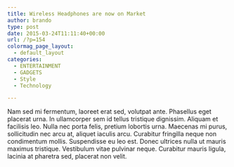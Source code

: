 ```yaml
---
title: Wireless Headphones are now on Market
author: brando
type: post
date: 2015-03-24T11:11:40+00:00
url: /?p=154
colormag_page_layout:
  - default_layout
categories:
  - ENTERTAINMENT
  - GADGETS
  - Style
  - Technology

---
```

Nam sed mi fermentum, laoreet erat sed, volutpat ante. Phasellus eget placerat urna. In ullamcorper sem id tellus tristique dignissim. Aliquam et facilisis leo. Nulla nec porta felis, pretium lobortis urna. Maecenas mi purus, sollicitudin nec arcu at, aliquet iaculis arcu. Curabitur fringilla neque non condimentum mollis. Suspendisse eu leo est. Donec ultrices nulla ut mauris maximus tristique. Vestibulum vitae pulvinar neque. Curabitur mauris ligula, lacinia at pharetra sed, placerat non velit.